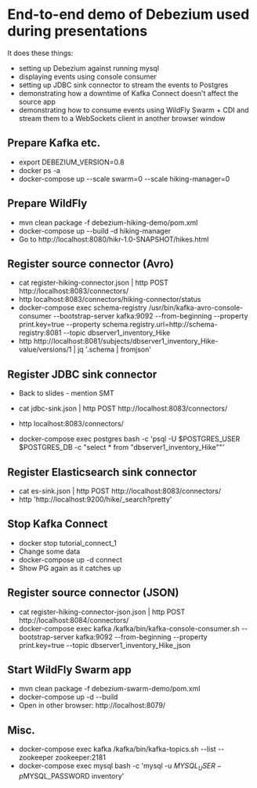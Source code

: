 # End-to-end demo of Debezium used during presentations

It does these things:

* setting up Debezium against running mysql
* displaying events using console consumer
* setting up JDBC sink connector to stream the events to Postgres
* demonstrating how a downtime of Kafka Connect doesn't affect the source app
* demonstrating how to consume events using WildFly Swarm + CDI and stream them to a WebSockets client in another browser window

## Prepare Kafka etc.

- export DEBEZIUM_VERSION=0.8
- docker ps -a
- docker-compose up --scale swarm=0 --scale hiking-manager=0

## Prepare WildFly

- mvn clean package -f debezium-hiking-demo/pom.xml
- docker-compose up --build -d hiking-manager
- Go to http://localhost:8080/hikr-1.0-SNAPSHOT/hikes.html

## Register source connector (Avro)

- cat register-hiking-connector.json | http POST http://localhost:8083/connectors/
- http localhost:8083/connectors/hiking-connector/status
- docker-compose exec schema-registry /usr/bin/kafka-avro-console-consumer --bootstrap-server kafka:9092 --from-beginning --property print.key=true --property schema.registry.url=http://schema-registry:8081 --topic dbserver1_inventory_Hike
- http http://localhost:8081/subjects/dbserver1_inventory_Hike-value/versions/1 | jq '.schema | fromjson'

## Register JDBC sink connector

- Back to slides - mention SMT

- cat jdbc-sink.json | http POST http://localhost:8083/connectors/
- http localhost:8083/connectors/
- docker-compose exec postgres bash -c 'psql -U $POSTGRES_USER $POSTGRES_DB -c "select * from \"dbserver1_inventory_Hike\""'

## Register Elasticsearch sink connector

- cat es-sink.json | http POST http://localhost:8083/connectors/
- http 'http://localhost:9200/hike/_search?pretty'

## Stop Kafka Connect

- docker stop tutorial_connect_1
- Change some data
- docker-compose up -d connect
- Show PG again as it catches up

## Register source connector (JSON)

- cat register-hiking-connector-json.json | http POST http://localhost:8084/connectors/
- docker-compose exec kafka /kafka/bin/kafka-console-consumer.sh --bootstrap-server kafka:9092 --from-beginning --property print.key=true --topic dbserver1_inventory_Hike_json

## Start WildFly Swarm app

- mvn clean package -f debezium-swarm-demo/pom.xml
- docker-compose up -d --build
- Open in other browser: http://localhost:8079/

## Misc.

- docker-compose exec kafka /kafka/bin/kafka-topics.sh --list --zookeeper zookeeper:2181
- docker-compose exec mysql bash -c 'mysql -u $MYSQL_USER -p$MYSQL_PASSWORD inventory'

